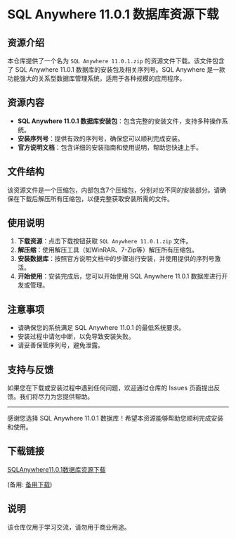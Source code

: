 # SQL Anywhere 11.0.1 数据库资源下载

## 资源介绍

本仓库提供了一个名为 `SQL Anywhere 11.0.1.zip` 的资源文件下载。该文件包含了 SQL Anywhere 11.0.1 数据库的安装包及相关序列号。SQL Anywhere 是一款功能强大的关系型数据库管理系统，适用于各种规模的应用程序。

## 资源内容

- **SQL Anywhere 11.0.1 数据库安装包**：包含完整的安装文件，支持多种操作系统。
- **安装序列号**：提供有效的序列号，确保您可以顺利完成安装。
- **官方说明文档**：包含详细的安装指南和使用说明，帮助您快速上手。

## 文件结构

该资源文件是一个压缩包，内部包含7个压缩包，分别对应不同的安装部分。请确保在下载后解压所有压缩包，以便完整获取安装所需的文件。

## 使用说明

1. **下载资源**：点击下载按钮获取 `SQL Anywhere 11.0.1.zip` 文件。
2. **解压缩**：使用解压工具（如WinRAR、7-Zip等）解压所有压缩包。
3. **安装数据库**：按照官方说明文档中的步骤进行安装，并使用提供的序列号激活。
4. **开始使用**：安装完成后，您可以开始使用 SQL Anywhere 11.0.1 数据库进行开发或管理。

## 注意事项

- 请确保您的系统满足 SQL Anywhere 11.0.1 的最低系统要求。
- 安装过程中请勿中断，以免导致安装失败。
- 请妥善保管序列号，避免泄露。

## 支持与反馈

如果您在下载或安装过程中遇到任何问题，欢迎通过仓库的 Issues 页面提出反馈。我们将尽力为您提供帮助。

---

感谢您选择 SQL Anywhere 11.0.1 数据库！希望本资源能够帮助您顺利完成安装和使用。

## 下载链接
[SQLAnywhere11.0.1数据库资源下载](https://pan.quark.cn/s/c7172db1b75f) 

(备用: [备用下载](https://pan.baidu.com/s/1J-ndodPEPldGcVU9Pc9j3A?pwd=1234))

## 说明

该仓库仅用于学习交流，请勿用于商业用途。
